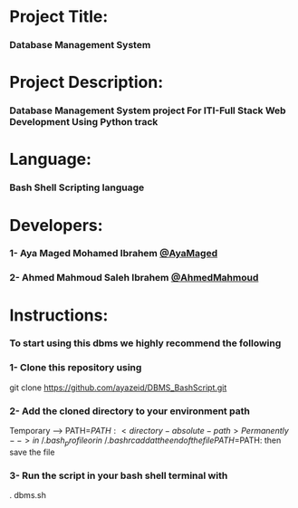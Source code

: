 # Project Title:

### Database Management System



# Project Description:

### Database Management System project For ITI-Full Stack Web Development Using Python track

# Language:

### Bash Shell Scripting language




# Developers:

### 1- Aya Maged Mohamed Ibrahem [@AyaMaged](https://github.com/ayazeid)

### 2- Ahmed Mahmoud Saleh Ibrahem [@AhmedMahmoud](https://github.com/ahmedsaleh1998)




# Instructions:

### To start using this dbms we highly recommend the following

### 1- Clone this repository using

git clone https://github.com/ayazeid/DBMS_BashScript.git

### 2- Add the cloned directory to your environment path

Temporary --> PATH=$PATH:<directory-absolute-path>
Permanently --> in ~/.bash_profile or in ~/.bashrc 
add at the end of the file
PATH=$PATH:<directory-absolute-path>
then save the file

### 3- Run the script in your bash shell terminal with

. dbms.sh

